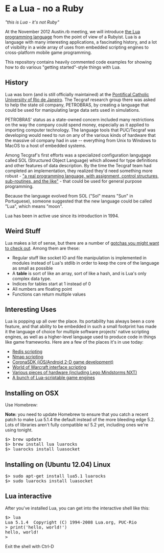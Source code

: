 # E a Lua - no a Ruby
_"this is Lua - it's not Ruby"_

At the November 2012 Austin.rb meeting, we will introduce [the Lua programming language](http://www.lua.org) from the point of view of a Rubyist.  Lua is a language with many interesting applications, a fascinating history, and a lot of visibility in a wide array of uses from embedded scripting engines to cross-platform mobile game programming.

This repository contains heavily commented code examples for showing how to do various "getting started"-style things with Lua.

## History
Lua was born (and is still officially maintained) at the [Pontifícal Catholic Universiity of Rio de Janeiro](http://www.puc-rio.br/index.html).  The Tecgraf research group there was asked to help the state oil company, PETROBRAS, by creating a language that could be used for manipulating large data sets used in simulations.

PETROBRAS' status as a state-owned concern included many restrictions on the way the company could spend money, especially as it applied to importing computer technology.  The language tools that PUC/Tecgraf was developing would need to run on any of the various kinds of hardware that the massive oil company had in use -- everything from Unix to Windows to MacOS to a host of embedded systems.

Among Tecgraf's first efforts was a specialized configuration langugage called SOL (Structured Object Language) which allowed for type definitions and other features of data description.  By the time the Tecgraf team had completed an implementation, they realized they'd need something more robust - ["a real programming language, with assignment, control structures, sub-routines, and the like"](http://www.lua.org/history.html) - that could be used for general purpose programming.

Because the language evolved from SOL ("Sol" means "Sun" in Portuguese), someone suggested that the new language could be called "Lua", which means "moon".

Lua has been in active use since its introduction in 1994.

## Weird Stuff

Lua makes a lot of sense, but there are a number of [gotchas you might want to check out](http://www.luafaq.org/gotchas.html).  Among them are these:

* Regular stuff like socket IO and file manipulation is implemented in modules instead of Lua's stdlib in order to keep the core of the language as small as possible
* A **table** is sort of like an array, sort of like a hash, and is Lua's only complex data type.
* Indices for tables start at 1 instead of 0
* All numbers are floating point
* Functions can return multiple values



## Interesting Uses
Lua is popping up all over the place.  Its portability has always been a core feature, and that ability to be embedded in such a small footprint has made it the language of choice for multiple software projects' native scripting engines, as well as a higher-level language used to produce code in things like game frameworks.  Here are a few of the places it's in use today:

* [Redis scripting](http://redis.io/commands/eval)
* [Nmap scripting](http://nmap.org/book/nse.html)
* [CoronaSDK (iOS/Android 2-D game development)](http://www.coronalabs.com/products/corona-sdk/)
* [World of Warcraft interface scripting](http://www.wowwiki.com/Lua)
* [Various pieces of hardware (including Lego Mindstorms NXT)](http://en.wikipedia.org/wiki/Category:Lua-scriptable_hardware)
* [A bunch of Lua-scriptable game engines](http://en.wikipedia.org/wiki/Category:Lua-scriptable_game_engines)


## Installing on OSX
Use Homebrew:

**Note:** you need to update Homebrew to ensure that you catch a recent patch to make Lua 5.1.4 the default instead of the more bleeding edge 5.2.  Lots of libraries aren't fully compatible w/ 5.2 yet, including ones we're using tonight.

<pre>
$> brew update
$> brew install lua luarocks
$> luarocks install luasocket
</pre>


## Installing on (Ubuntu 12.04) Linux

<pre>
$> sudo apt-get install lua5.1 luarocks
$> sudo luarocks install luasocket
</pre>

## Lua interactive
After you've installed Lua, you can get into the interactive shell like this:

<pre>
$> lua
Lua 5.1.4  Copyright (C) 1994-2008 Lua.org, PUC-Rio
> print('hello, world!')
hello, world!
>
</pre>
Exit the shell with Ctrl-D